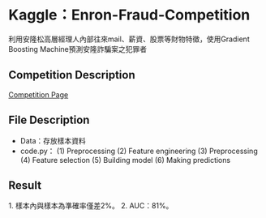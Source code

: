 <H1>Kaggle：Enron-Fraud-Competition</H1>

利用安隆松高層經理人內部往來mail、薪資、股票等財物特徵，使用Gradient Boosting Machine預測安隆詐騙案之犯罪者

<H2>Competition Description</H2>
                               
[Competition Page](https://www.kaggle.com/c/ml100marathon)

<H2>File Description</H2>

* Data：存放樣本資料
* code.py：
  (1) Preprocessing 
  (2) Feature engineering 
  (3) Preprocessing 
  (4) Feature selection 
  (5) Building model 
  (6) Making predictions

<H2>Result</H2>
1.  樣本內與樣本為準確率僅差2%。
2.  AUC：81%。

